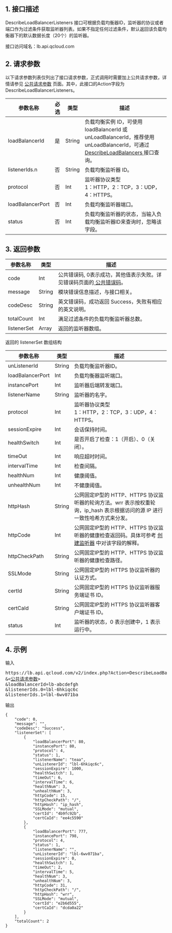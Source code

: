 ## 1. 接口描述
 DescribeLoadBalancerListeners 接口可根据负载均衡器ID，监听器的协议或者端口作为过滤条件获取监听器列表。如果不指定任何过滤条件，默认返回该负载均衡器下的默认数据长度（20个）的监听器。

接口访问域名：lb.api.qcloud.com

## 2. 请求参数
   以下请求参数列表仅列出了接口请求参数，正式调用时需要加上公共请求参数，详情请参见 [公共请求参数](https://cloud.tencent.com/document/product/214/11594) 页面。其中，此接口的Action字段为 DescribeLoadBalancerListeners。
 
|参数名称|必选|类型|描述|
|-----|----|----|------------|
|loadBalancerId|是|String|负载均衡实例 ID，可使用 loadBalancerId 或 unLoadBalancerId，推荐使用unLoadBalancerId，可通过<a href="https://cloud.tencent.com/doc/api/244/%E6%9F%A5%E8%AF%A2%E8%B4%9F%E8%BD%BD%E5%9D%87%E8%A1%A1%E5%AE%9E%E4%BE%8B%E5%88%97%E8%A1%A8" title="DescribeLoadBalancers"> DescribeLoadBalancers </a>接口查询。|
|listenerIds.n|否|String|负载均衡监听器 ID。|
|protocol|否|Int|监听器协议类型<br>1：HTTP，2：TCP，3：UDP，4：HTTPS。|
|loadBalancerPort|否|Int|负载均衡监听器端口。|
|status|否|Int|负载均衡监听器的状态，当输入负载均衡监听器ID来查询时，忽略该字段。|


## 3. 返回参数
 
|参数名称|类型|描述|
|------|-----|-------|
|code|Int|公共错误码, 0表示成功，其他值表示失败。详见错误码页面的<a href="https://cloud.tencent.com/document/product/214/11602#.E5.85.AC.E5.85.B1.E9.94.99.E8.AF.AF.E7.A0.81" title="公共错误码"> 公共错误码</a>。|
|message|String|模块错误信息描述，与接口相关。|
|codeDesc|String|英文错误码，成功返回 Success，失败有相应的英文说明。|
|totalCount|Int|满足过滤条件的负载均衡监听器总数。|
|listenerSet|Array|返回的监听器数组。|

返回的 listenerSet 数组结构

|参数名称|类型|描述|
|--------|-------|-------|
|unListenerId|String|负载均衡监听器ID。|
|loadBalancerPort|Int|负载均衡器监听端口。|
|instancePort|Int|监听器后端转发端口。|
|listenerName|String|监听器的名字。|
|protocol|Int|监听器协议类型<br>1：HTTP，2：TCP，3：UDP，4：HTTPS。|
|sessionExpire|Int|会话保持时间。|
|healthSwitch|Int|是否开启了检查：1（开启）、0（关闭）。|
|timeOut|Int|响应超时时间。|
|intervalTime|Int|检查间隔。|
|healthNum|Int|健康阈值。|
|unhealthNum|Int|不健康阈值。|  
|httpHash|String|公网固定IP型的 HTTP、HTTPS 协议监听器的轮询方法。wrr 表示按权重轮询，ip_hash 表示根据访问的源 IP 进行一致性哈希方式来分发。|
|httpCode|Int|公网固定IP型的 HTTP、HTTPS 协议监听器的健康检查返回码。具体可参考 [创建监听器](/doc/api/244/1255) 中对该字段的解释。|
|httpCheckPath|String|公网固定IP型的 HTTP、HTTPS 协议监听器的健康检查路径。|
|SSLMode|String|公网固定IP型的 HTTPS 协议监听器的认证方式。|
|certId|String|公网固定IP型的 HTTPS 协议监听器服务端证书 ID。|
|certCaId|String|公网固定IP型的 HTTPS 协议监听器客户端证书 ID。|
|status|Int|监听器的状态，0 表示创建中，1 表示运行中。|

## 4. 示例
 
输入
<pre>
https://lb.api.qcloud.com/v2/index.php?Action=DescribeLoadBalancerListeners
&<<a href="https://cloud.tencent.com/doc/api/229/6976">公共请求参数</a>>
&loadBalancerId=lb-abcdefgh
&listenerIds.0=lbl-6hkiqc6c
&listenerIds.1=lbl-6wv071ba
</pre>

输出
```
{
    "code": 0,
    "message": "",
    "codeDesc": "Success",
    "listenerSet": [
        {
            "loadBalancerPort": 80,
            "instancePort": 80,
            "protocol": 4,
            "status": 1,
            "listenerName": "teaa",
            "unListenerId": "lbl-6hkiqc6c",
            "sessionExpire": 1000,
            "healthSwitch": 1,
            "timeOut": 6,
            "intervalTime": 6,
            "healthNum": 3,
            "unhealthNum": 3,
            "httpCode": 15,
            "httpCheckPath": "/",
            "httpHash": "ip_hash",
            "SSLMode": "mutual",
            "certId": "4b9fc92b",
            "certCaId": "ee4c5590"
        },
        {
            "loadBalancerPort": 777,
            "instancePort": 798,
            "protocol": 4,
            "status": 1,
            "listenerName": "",
            "unListenerId": "lbl-6wv071ba",
            "sessionExpire": 0,
            "healthSwitch": 1,
            "timeOut": 2,
            "intervalTime": 5,
            "healthNum": 3,
            "unhealthNum": 3,
            "httpCode": 31,
            "httpCheckPath": "/",
            "httpHash": "wrr",
            "SSLMode": "mutual",
            "certId": "e2b6d555",
            "certCaId": "dcda0a22"
        }
    ],
    "totalCount": 2
}

```


